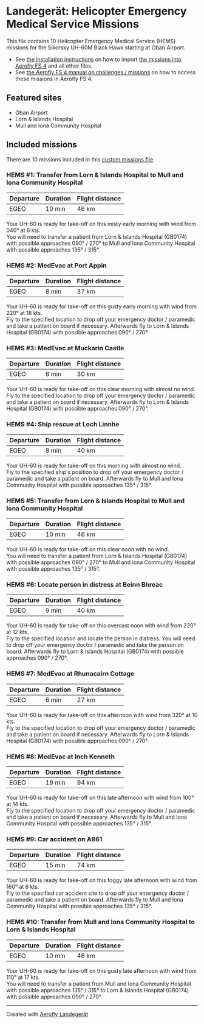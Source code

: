 # Landegerät: Helicopter Emergency Medical Service Missions

This file contains 10 Helicopter Emergency Medical Service (HEMS) missions for the Sikorsky UH-60M Black Hawk starting at Oban Airport.

- See [the installation instructions](https://fboes.github.io/aerofly-missions/docs/generic-installation.html) on how to import [the missions into Aerofly FS 4](missions/custom_missions_user.tmc) and all other files.
- See [the Aerofly FS 4 manual on challenges / missions](https://www.aerofly.com/tutorials/missions/) on how to access these missions in Aerofly FS 4.

## Featured sites

- Oban Airport
- Lorn & Islands Hospital
- Mull and Iona Community Hospital

## Included missions

There are 10 missions included in this [custom missions file](missions/custom_missions_user.tmc).

### HEMS #1: Transfer from Lorn & Islands Hospital to Mull and Iona Community Hospital

| Departure | Duration | Flight distance |
| --------- | -------- | --------------- |
| EGEO      | 10 min   | 46 km           |

Your UH-60 is ready for take-off on this misty early morning with wind from 040° at 6 kts.  
You will need to transfer a patient from Lorn & Islands Hospital (GB0174) with possible approaches 090° / 270° to Mull and Iona Community Hospital with possible approaches 135° / 315°.

### HEMS #2: MedEvac at Port Appin

| Departure | Duration | Flight distance |
| --------- | -------- | --------------- |
| EGEO      | 8 min    | 37 km           |

Your UH-60 is ready for take-off on this gusty early morning with wind from 220° at 18 kts.  
Fly to the specified location to drop off your emergency doctor / paramedic and take a patient on board if necessary. Afterwards fly to Lorn & Islands Hospital (GB0174) with possible approaches 090° / 270°.

### HEMS #3: MedEvac at Muckarin Castle

| Departure | Duration | Flight distance |
| --------- | -------- | --------------- |
| EGEO      | 6 min    | 30 km           |

Your UH-60 is ready for take-off on this clear morning with almost no wind.  
Fly to the specified location to drop off your emergency doctor / paramedic and take a patient on board if necessary. Afterwards fly to Lorn & Islands Hospital (GB0174) with possible approaches 090° / 270°.

### HEMS #4: Ship rescue at Loch Linnhe

| Departure | Duration | Flight distance |
| --------- | -------- | --------------- |
| EGEO      | 8 min    | 40 km           |

Your UH-60 is ready for take-off on this morning with almost no wind.  
Fly to the specified ship's position to drop off your emergency doctor / paramedic and take a patient on board. Afterwards fly to Mull and Iona Community Hospital with possible approaches 135° / 315°.

### HEMS #5: Transfer from Lorn & Islands Hospital to Mull and Iona Community Hospital

| Departure | Duration | Flight distance |
| --------- | -------- | --------------- |
| EGEO      | 10 min   | 46 km           |

Your UH-60 is ready for take-off on this clear noon with no wind.  
You will need to transfer a patient from Lorn & Islands Hospital (GB0174) with possible approaches 090° / 270° to Mull and Iona Community Hospital with possible approaches 135° / 315°.

### HEMS #6: Locate person in distress at Beinn Bhreac

| Departure | Duration | Flight distance |
| --------- | -------- | --------------- |
| EGEO      | 9 min    | 40 km           |

Your UH-60 is ready for take-off on this overcast noon with wind from 220° at 12 kts.  
Fly to the specified location and locate the person in distress. You will need to drop off your emergency doctor / paramedic and take the person on board. Afterwards fly to Lorn & Islands Hospital (GB0174) with possible approaches 090° / 270°.

### HEMS #7: MedEvac at Rhunacairn Cottage

| Departure | Duration | Flight distance |
| --------- | -------- | --------------- |
| EGEO      | 6 min    | 27 km           |

Your UH-60 is ready for take-off on this afternoon with wind from 320° at 10 kts.  
Fly to the specified location to drop off your emergency doctor / paramedic and take a patient on board if necessary. Afterwards fly to Lorn & Islands Hospital (GB0174) with possible approaches 090° / 270°.

### HEMS #8: MedEvac at Inch Kenneth

| Departure | Duration | Flight distance |
| --------- | -------- | --------------- |
| EGEO      | 19 min   | 94 km           |

Your UH-60 is ready for take-off on this late afternoon with wind from 100° at 14 kts.  
Fly to the specified location to drop off your emergency doctor / paramedic and take a patient on board if necessary. Afterwards fly to Mull and Iona Community Hospital with possible approaches 135° / 315°.

### HEMS #9: Car accident on A861

| Departure | Duration | Flight distance |
| --------- | -------- | --------------- |
| EGEO      | 15 min   | 74 km           |

Your UH-60 is ready for take-off on this foggy late afternoon with wind from 160° at 6 kts.  
Fly to the specified car accident site to drop off your emergency doctor / paramedic and take a patient on board. Afterwards fly to Mull and Iona Community Hospital with possible approaches 135° / 315°.

### HEMS #10: Transfer from Mull and Iona Community Hospital to Lorn & Islands Hospital

| Departure | Duration | Flight distance |
| --------- | -------- | --------------- |
| EGEO      | 10 min   | 46 km           |

Your UH-60 is ready for take-off on this gusty late afternoon with wind from 110° at 17 kts.  
You will need to transfer a patient from Mull and Iona Community Hospital with possible approaches 135° / 315° to Lorn & Islands Hospital (GB0174) with possible approaches 090° / 270°.

---

Created with [Aerofly Landegerät](https://github.com/fboes/aerofly-patterns)
